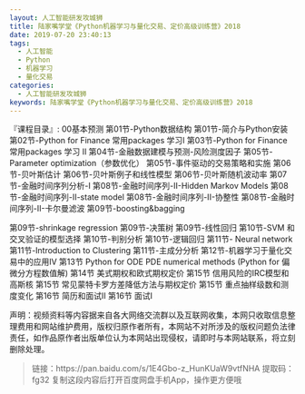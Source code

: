 ```yaml
---
layout: 人工智能研发攻城狮
title: 陆家嘴学堂《Python机器学习与量化交易、定价高级训练营》2018
date: 2019-07-20 23:40:13
tags:
  - 人工智能
  - Python
  - 机器学习
  - 量化交易
categories:
  - 人工智能研发攻城狮
keywords: 陆家嘴学堂《Python机器学习与量化交易、定价高级训练营》2018
---
```

『课程目录』:
00基本预测
第01节-Python数据结构
第01节-简介与Python安装
第02节-Python for Finance 常用packages 学习I
第03节-Python for Finance 常用packages 学习 II
第04节-金融数据建模与预测-风险测度因子
第05节-Parameter optimization（参数优化）
第05节-事件驱动的交易策略和实施
第06节-贝叶斯估计
第06节-贝叶斯例子和线性模型
第06节-贝叶斯随机波动率
第07节-金融时间序列分析-I
第08节-金融时间序列-II-Hidden Markov Models
第08节-金融时间序列-II-state model
第08节-金融时间序列-II-协整性
第08节-金融时间序列-II-卡尔曼滤波
第09节-boosting&bagging
<!-- more --> 
第09节-shrinkage regression
第09节-决策树
第09节-线性回归
第10节-SVM 和交叉验证的模型选择
第10节-判别分析
第10节-逻辑回归
第11节- Neural network
第11节-Introduction to Clustering
第11节-主成分分析
第12节-机器学习于量化交易中的应用IV
第13节 Python for ODE PDE numerical methods (Python for 偏微分方程数值解)
第14节 美式期权和欧式期权定价
第15节 信用风险的IRC模型和高斯核
第15节 常见蒙特卡罗方差降低方法与期权定价
第15节 重点抽样级数和测度变化
第16节 简历和面试II
第16节 面试I
<div class="post-copyright">
    <div class="post-copyright__author">
      <span class="post-copyright-meta">声明：视频资料等内容据来自各大网络交流群以及互联网收集，本网只收取信息整理费用和网站维护费用，版权归原作者所有，本网站不对所涉及的版权问题负法律责任，如作品原作者出版单位认为本网站出现侵权，请即时与本网站联系，将立刻删除处理。 </span>
    </div>
</div>

<blockquote class="blockquote-center">
链接：https://pan.baidu.com/s/1E4Gbo-z_HunKUaW9vtfNHA 
提取码：fg32 
复制这段内容后打开百度网盘手机App，操作更方便哦
</blockquote>

